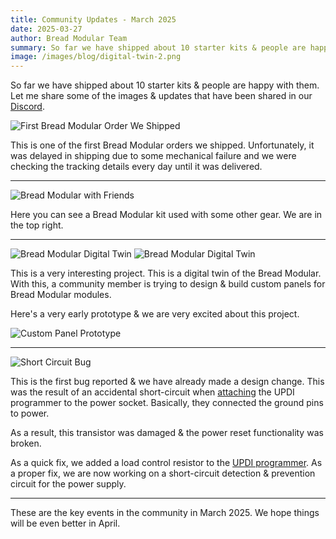 ```yaml
---
title: Community Updates - March 2025
date: 2025-03-27
author: Bread Modular Team
summary: So far we have shipped about 10 starter kits & people are happy with them. Here's a summary of what happened in the Bread Modular community in March 2025.
image: /images/blog/digital-twin-2.png
---
```


So far we have shipped about 10 starter kits & people are happy with them. Let me share some of the images & updates that have been shared in our [Discord](https://discord.gg/W72YQKU7mq).

![First Bread Modular Order We Shipped](/images/blog/first_order.jpg)

This is one of the first Bread Modular orders we shipped. Unfortunately, it was delayed in shipping due to some mechanical failure and we were checking the tracking details every day until it was delivered.

---

![Bread Modular with Friends](/images/blog/bread-modular-with-friends.jpg)

Here you can see a Bread Modular kit used with some other gear. We are in the top right.

---

![Bread Modular Digital Twin](/images/blog/digital-twin-1.png)
![Bread Modular Digital Twin](/images/blog/digital-twin-2.png)

This is a very interesting project. This is a digital twin of the Bread Modular. With this, a community member is trying to design & build custom panels for Bread Modular modules.

Here's a very early prototype & we are very excited about this project.

![Custom Panel Prototype](/images/blog/custom-panels.jpg)

---

![Short Circuit Bug](/images/blog/short-circuit.jpg)

This is the first bug reported & we have already made a design change. This was the result of an accidental short-circuit when [attaching](/docs/technical-details/programming-digital-modules) the UPDI programmer to the power socket. Basically, they connected the ground pins to power.

As a result, this transistor was damaged & the power reset functionality was broken.

As a quick fix, we added a load control resistor to the [UPDI programmer](/modules/updi-programmer). As a proper fix, we are now working on a short-circuit detection & prevention circuit for the power supply.

---

These are the key events in the community in March 2025. We hope things will be even better in April.